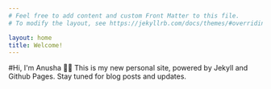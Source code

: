 ```yaml
---
# Feel free to add content and custom Front Matter to this file.
# To modify the layout, see https://jekyllrb.com/docs/themes/#overriding-theme-defaults

layout: home
title: Welcome!
---
```


#Hi, I'm Anusha 👋🏻
This is my new personal site, powered by Jekyll and Github Pages.
Stay tuned for blog posts and updates.

